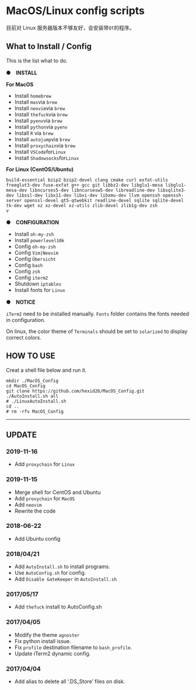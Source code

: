 # MacOS/Linux config scripts

目前对 Linux 服务器版本不够友好，会安装带`QT`的程序。

## What to Install / Config

This is the list what to do.  

●　**INSTALL**

**For MacOS**

- Install `homebrew`
- Install `mas`via `brew`
- Install `neovim`via `brew`
- Install `thefuck`via `brew`
- Install `pyenv`via `brew`
- Install `python`via `pyenv`
- Install `R` via `brew`
- Install `autojump`via `brew`
- Install `proxychain`via `brew`
- Install `VSCode`for`Linux`
- Install `Shadowsocks`for`Linux`

**For Linux (CentOS/Ubuntu)**

```
build-essential bzip2 bzip2-devel clang cmake curl exfat-utils freeglut3-dev fuse-exfat g++ gcc git libbz2-dev libglu1-mesa libglu1-mesa-dev libncurses5-dev libncursesw5-dev libreadline-dev libsqlite3-dev libssl-dev libx11-dev libxi-dev libxmu-dev llvm openssh openssh-server openssl-devel qt5-qtwebkit readline-devel sqlite sqlite-devel tk-dev wget xz xz-devel xz-utils zlib-devel zlib1g-dev zsh 
v
```

●　**CONFIGURATION**

- Install `oh-my-zsh`
- Install `powerlevel10k`
- Config `oh-my-zsh`
- Config `Vim|Neovim`
- Config `Übersicht`
- Config `bash`
- Config `zsh`
- Config `iterm2`
- Shutdown `iptables`
- Install fonts for `Linux`

●　**NOTICE**

`iTerm2` need to be installed manually.
`Fonts` folder contains the fonts needed in configuration.

On linux, the color theme of `Terminals` should be set to `solarized` to display correct colors.

## HOW TO USE

Creat a shell file below and run it.

```shell
mkdir ./MacOS_Config
cd MacOS_Config
git clone https://github.com/hexid26/MacOS_Config.git
./AutoInstall.sh all
# ./LinuxAutoInstall.sh
cd ..
# rm -rfv MacOS_Config
```

----

## UPDATE
### 2019-11-16
- Add `proxychain` for `Linux`

### 2019-11-15
- Merge shell for CentOS and Ubuntu
- Add `proxychain` for `MacOS`
- Add `neovim`
- Rewrite the code

### 2018-06-22
- Add Ubuntu config

### 2018/04/21
- Add `AutoInstall.sh` to install programs.
- Use `AutoConfig.sh` for config.
- Add `Disable GateKeeper` in `AutoInstall.sh`

### 2017/05/17
- Add `thefuck` install to AutoConfig.sh

### 2017/04/05
- Modify the theme `agnoster`
- Fix python install issue.
- Fix `profile` destination filename to `bash_profile`.
- Update iTerm2 dynamic config.

### 2017/04/04
- Add alias to delete all ‘.DS_Store’ files on disk.
